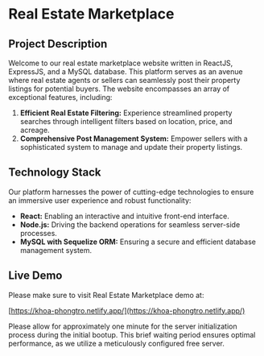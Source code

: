 # Real Estate Marketplace

## Project Description

Welcome to our real estate marketplace website written in ReactJS, ExpressJS, and a MySQL database. This platform serves as an avenue where real estate agents or sellers can seamlessly post their property listings for potential buyers. The website encompasses an array of exceptional features, including:

1. **Efficient Real Estate Filtering:** Experience streamlined property searches through intelligent filters based on location, price, and acreage.
2. **Comprehensive Post Management System:** Empower sellers with a sophisticated system to manage and update their property listings.

## Technology Stack

Our platform harnesses the power of cutting-edge technologies to ensure an immersive user experience and robust functionality:

- **React:** Enabling an interactive and intuitive front-end interface.
- **Node.js:** Driving the backend operations for seamless server-side processes.
- **MySQL with Sequelize ORM:** Ensuring a secure and efficient database management system.

## Live Demo

Please make sure to visit Real Estate Marketplace demo at:

[https://khoa-phongtro.netlify.app/](https://khoa-phongtro.netlify.app/)

Please allow for approximately one minute for the server initialization process during the initial bootup. This brief waiting period ensures optimal performance, as we utilize a meticulously configured free server.

